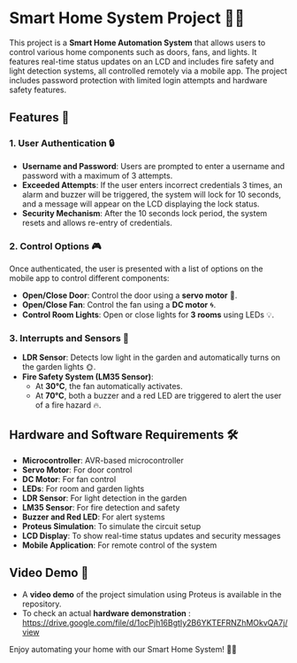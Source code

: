 # Smart Home System Project 🏡✨

This project is a **Smart Home Automation System** that allows users to control various home components such as doors, fans, and lights. It features real-time status updates on an LCD and includes fire safety and light detection systems, all controlled remotely via a mobile app. The project includes password protection with limited login attempts and hardware safety features.

## Features 🌟

### 1. **User Authentication 🔒**
- **Username and Password**: Users are prompted to enter a username and password with a maximum of 3 attempts.
- **Exceeded Attempts**: If the user enters incorrect credentials 3 times, an alarm and buzzer will be triggered, the system will lock for 10 seconds, and a message will appear on the LCD displaying the lock status.
- **Security Mechanism**: After the 10 seconds lock period, the system resets and allows re-entry of credentials.

### 2. **Control Options 🎮**
Once authenticated, the user is presented with a list of options on the mobile app to control different components:

- **Open/Close Door**: Control the door using a **servo motor** 🚪.
- **Open/Close Fan**: Control the fan using a **DC motor** 🌀.
- **Control Room Lights**: Open or close lights for **3 rooms** using LEDs 💡.

### 3. **Interrupts and Sensors 🚨**
- **LDR Sensor**: Detects low light in the garden and automatically turns on the garden lights 🌞.
- **Fire Safety System (LM35 Sensor)**:
  - At **30°C**, the fan automatically activates.
  - At **70°C**, both a buzzer and a red LED are triggered to alert the user of a fire hazard 🔥.

## Hardware and Software Requirements 🛠️
- **Microcontroller**: AVR-based microcontroller
- **Servo Motor**: For door control
- **DC Motor**: For fan control
- **LEDs**: For room and garden lights
- **LDR Sensor**: For light detection in the garden
- **LM35 Sensor**: For fire detection and safety
- **Buzzer and Red LED**: For alert systems
- **Proteus Simulation**: To simulate the circuit setup
- **LCD Display**: To show real-time status updates and security messages
- **Mobile Application**: For remote control of the system

  
## Video Demo 🎥
- A **video demo** of the project simulation using Proteus is available in the repository.
- To check an actual **hardware demonstration** : https://drive.google.com/file/d/1ocPjh16BgtIy2B6YKTEFRNZhMOkvQA7j/view

Enjoy automating your home with our Smart Home System! 🏡🔧
